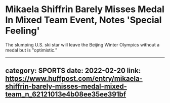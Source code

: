 # Mikaela Shiffrin Barely Misses Medal In Mixed Team Event, Notes 'Special Feeling'

The slumping U.S. ski star will leave the Beijing Winter Olympics without a medal but is "optimistic."

---
category: SPORTS
date: 2022-02-20
link: https://www.huffpost.com/entry/mikaela-shiffrin-barely-misses-medal-mixed-team_n_62121013e4b08ee35ee391bf
---
